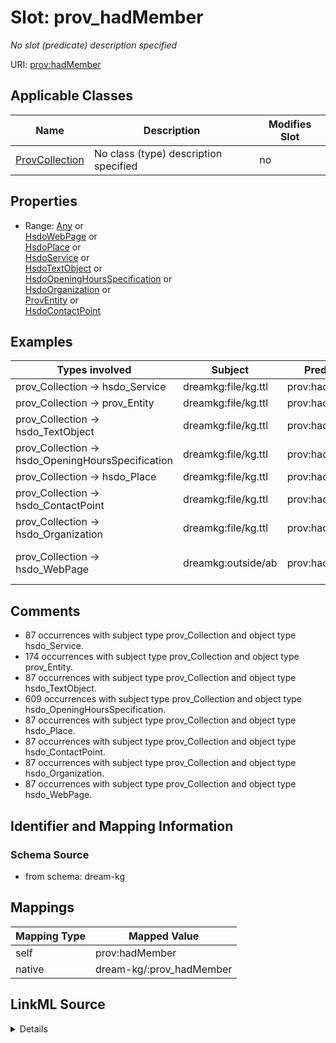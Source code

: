 

# Slot: prov_hadMember


_No slot (predicate) description specified_





URI: [prov:hadMember](http://www.w3.org/ns/prov#hadMember)



<!-- no inheritance hierarchy -->





## Applicable Classes

| Name | Description | Modifies Slot |
| --- | --- | --- |
| [ProvCollection](../classes/ProvCollection.md) | No class (type) description specified |  no  |







## Properties

* Range: [Any](../classes/Any.md)&nbsp;or&nbsp;<br />[HsdoWebPage](../classes/HsdoWebPage.md)&nbsp;or&nbsp;<br />[HsdoPlace](../classes/HsdoPlace.md)&nbsp;or&nbsp;<br />[HsdoService](../classes/HsdoService.md)&nbsp;or&nbsp;<br />[HsdoTextObject](../classes/HsdoTextObject.md)&nbsp;or&nbsp;<br />[HsdoOpeningHoursSpecification](../classes/HsdoOpeningHoursSpecification.md)&nbsp;or&nbsp;<br />[HsdoOrganization](../classes/HsdoOrganization.md)&nbsp;or&nbsp;<br />[ProvEntity](../classes/ProvEntity.md)&nbsp;or&nbsp;<br />[HsdoContactPoint](../classes/HsdoContactPoint.md)






## Examples

| Types involved | Subject | Predicate | Object |
| --- | --- | --- | --- |
| prov_Collection → hsdo_Service | dreamkg:file/kg.ttl | prov:hadMember | dreamkg:service/6710596967858176 |
| prov_Collection → prov_Entity | dreamkg:file/kg.ttl | prov:hadMember | dreamkg:service/channel/P--6710596967858176 |
| prov_Collection → hsdo_TextObject | dreamkg:file/kg.ttl | prov:hadMember | dreamkg:service/desc/6710596967858176 |
| prov_Collection → hsdo_OpeningHoursSpecification | dreamkg:file/kg.ttl | prov:hadMember | dreamkg:service/hours/wednesday/6710596967858176 |
| prov_Collection → hsdo_Place | dreamkg:file/kg.ttl | prov:hadMember | dreamkg:service/location/6710596967858176 |
| prov_Collection → hsdo_ContactPoint | dreamkg:file/kg.ttl | prov:hadMember | dreamkg:service/phone/6710596967858176 |
| prov_Collection → hsdo_Organization | dreamkg:file/kg.ttl | prov:hadMember | dreamkg:service/provider/6710596967858176 |
| prov_Collection → hsdo_WebPage | dreamkg:outside/ab | prov:hadMember | https://www.auntbertha.com//youth-service%252C-inc--philadelphia-pa--youth-emergency-service-%2528yes%2529/5680777996009472 |


## Comments

* 87 occurrences with subject type prov_Collection and object type hsdo_Service.
* 174 occurrences with subject type prov_Collection and object type prov_Entity.
* 87 occurrences with subject type prov_Collection and object type hsdo_TextObject.
* 609 occurrences with subject type prov_Collection and object type hsdo_OpeningHoursSpecification.
* 87 occurrences with subject type prov_Collection and object type hsdo_Place.
* 87 occurrences with subject type prov_Collection and object type hsdo_ContactPoint.
* 87 occurrences with subject type prov_Collection and object type hsdo_Organization.
* 87 occurrences with subject type prov_Collection and object type hsdo_WebPage.

## Identifier and Mapping Information







### Schema Source


* from schema: dream-kg




## Mappings

| Mapping Type | Mapped Value |
| ---  | ---  |
| self | prov:hadMember |
| native | dream-kg/:prov_hadMember |




## LinkML Source

<details>
```yaml
name: prov_hadMember
description: No slot (predicate) description specified
comments:
- 87 occurrences with subject type prov_Collection and object type hsdo_Service.
- 174 occurrences with subject type prov_Collection and object type prov_Entity.
- 87 occurrences with subject type prov_Collection and object type hsdo_TextObject.
- 609 occurrences with subject type prov_Collection and object type hsdo_OpeningHoursSpecification.
- 87 occurrences with subject type prov_Collection and object type hsdo_Place.
- 87 occurrences with subject type prov_Collection and object type hsdo_ContactPoint.
- 87 occurrences with subject type prov_Collection and object type hsdo_Organization.
- 87 occurrences with subject type prov_Collection and object type hsdo_WebPage.
examples:
- description: prov_Collection → hsdo_Service
  object:
    example_object: dreamkg:service/6710596967858176
    example_object_type: hsdo_Service
    example_predicate: prov:hadMember
    example_subject: dreamkg:file/kg.ttl
    example_subject_type: prov_Collection
- description: prov_Collection → prov_Entity
  object:
    example_object: dreamkg:service/channel/P--6710596967858176
    example_object_type: prov_Entity
    example_predicate: prov:hadMember
    example_subject: dreamkg:file/kg.ttl
    example_subject_type: prov_Collection
- description: prov_Collection → hsdo_TextObject
  object:
    example_object: dreamkg:service/desc/6710596967858176
    example_object_type: hsdo_TextObject
    example_predicate: prov:hadMember
    example_subject: dreamkg:file/kg.ttl
    example_subject_type: prov_Collection
- description: prov_Collection → hsdo_OpeningHoursSpecification
  object:
    example_object: dreamkg:service/hours/wednesday/6710596967858176
    example_object_type: hsdo_OpeningHoursSpecification
    example_predicate: prov:hadMember
    example_subject: dreamkg:file/kg.ttl
    example_subject_type: prov_Collection
- description: prov_Collection → hsdo_Place
  object:
    example_object: dreamkg:service/location/6710596967858176
    example_object_type: hsdo_Place
    example_predicate: prov:hadMember
    example_subject: dreamkg:file/kg.ttl
    example_subject_type: prov_Collection
- description: prov_Collection → hsdo_ContactPoint
  object:
    example_object: dreamkg:service/phone/6710596967858176
    example_object_type: hsdo_ContactPoint
    example_predicate: prov:hadMember
    example_subject: dreamkg:file/kg.ttl
    example_subject_type: prov_Collection
- description: prov_Collection → hsdo_Organization
  object:
    example_object: dreamkg:service/provider/6710596967858176
    example_object_type: hsdo_Organization
    example_predicate: prov:hadMember
    example_subject: dreamkg:file/kg.ttl
    example_subject_type: prov_Collection
- description: prov_Collection → hsdo_WebPage
  object:
    example_object: https://www.auntbertha.com//youth-service%252C-inc--philadelphia-pa--youth-emergency-service-%2528yes%2529/5680777996009472
    example_object_type: hsdo_WebPage
    example_predicate: prov:hadMember
    example_subject: dreamkg:outside/ab
    example_subject_type: prov_Collection
from_schema: dream-kg
rank: 1000
slot_uri: prov:hadMember
alias: prov_hadMember
domain_of:
- prov_Collection
range: Any
any_of:
- range: hsdo_WebPage
- range: hsdo_Place
- range: hsdo_Service
- range: hsdo_TextObject
- range: hsdo_OpeningHoursSpecification
- range: hsdo_Organization
- range: prov_Entity
- range: hsdo_ContactPoint

```
</details>